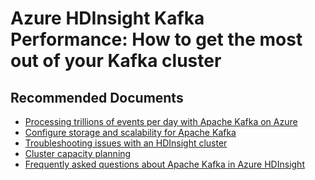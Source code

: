 <properties
    pageTitle="Kafka Performance: How to get the most out of your Kafka cluster"
    description="Kafka Performance: How to get the most out of your Kafka cluster"
    service="microsoft.hdinsight"
    resource="clusters"
    authors="dhgoelmsft"
    ms.author="deeptivu"
    displayOrder=""
    selfHelpType="Generic"
    supportTopicIds="32636470"
    resourceTags=""
    productPesIds="15078"
    cloudEnvironments="public"
    articleId="hdinsight-kafka-performance"
/>

# Azure HDInsight Kafka Performance: How to get the most out of your Kafka cluster

## **Recommended Documents**

* [Processing trillions of events per day with Apache Kafka on Azure](https://azure.microsoft.com/blog/processing-trillions-of-events-per-day-with-apache-kafka-on-azure)
* [Configure storage and scalability for Apache Kafka](https://docs.microsoft.com/azure/hdinsight/kafka/apache-kafka-scalability)
* [Troubleshooting issues with an HDInsight cluster](https://docs.microsoft.com/azure/hdinsight/hdinsight-troubleshoot-failed-cluster)
* [Cluster capacity planning](https://docs.microsoft.com/azure/hdinsight/hdinsight-capacity-planning)
* [Frequently asked questions about Apache Kafka in Azure HDInsight](https://docs.microsoft.com/en-us/azure/hdinsight/kafka/kafka-faq)

